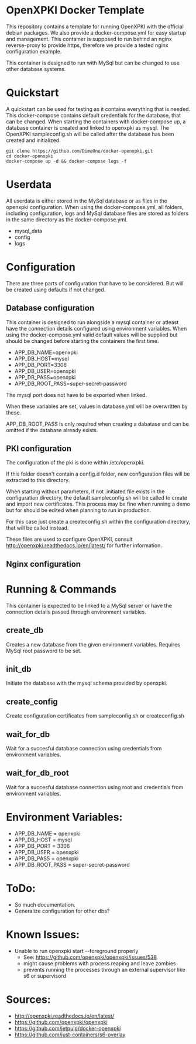 # OpenXPKI Docker Template

This repository contains a template for running OpenXPKI with the official debian packages. 
We also provide a docker-compose.yml for easy startup and management. 
This container is supposed to run behind an nginx reverse-proxy to provide https, 
therefore we provide a tested nginx configuration example.

This container is designed to run with MySql but can be changed to use other database systems.

# Quickstart

A quickstart can be used for testing as it contains everything that is needed.
This docker-compose contains default credentials for the database, that can be changed.
When starting the containers with docker-compose up, a database container is created and linked to openxpki as mysql.
The OpenXPKI sampleconfig.sh will be called after the database has been created and initialized.

    git clone https://github.com/DimeOne/docker-openxpki.git
    cd docker-openxpki
    docker-compose up -d && docker-compose logs -f

# Userdata

All userdata is either stored in the MySql database or as files in the openxpki configuration. When using the docker-compose.yml, 
all folders, including configuration, logs and MySql database files are stored as folders in the same directory as the docker-compose.yml.

  - mysql_data
  - config
  - logs

# Configuration

There are three parts of configuration that have to be considered. But will be created using defaults if not changed.

## Database configuration

This container is designed to run alongside a mysql container or atleast have the connection details configured using environment variables.
When using the docker-compose.yml valid default values will be supplied but should be changed before starting the containers the first time.

  - APP_DB_NAME=openxpki
  - APP_DB_HOST=mysql
  - APP_DB_PORT=3306
  - APP_DB_USER=openxpki
  - APP_DB_PASS=openxpki
  - APP_DB_ROOT_PASS=super-secret-password

The mysql port does not have to be exported when linked.

When these variables are set, values in database.yml will be overwritten by these.

APP_DB_ROOT_PASS is only required when creating a dabatase and can be omitted if the database already exists.

## PKI configuration

The configuration of the pki is done within /etc/openxpki.

If this folder doesn't contain a config.d folder, new configuration files will be extracted to this directory.

When starting without parameters, if not .initiated file exists in the configuration directory, 
the default sampleconfig.sh will be called to create and import new certificates.
This process may be fine when running a demo but for should be edited when planning to run in production.

For this case just create a createconfig.sh within the configuration directory, that will be called instead.

These files are used to configure OpenXPKI, consult http://openxpki.readthedocs.io/en/latest/ for further information.

## Nginx configuration

# Running & Commands

This container is expected to be linked to a MySql server or have the connection details passed through environment variables.

## create_db

Creates a new database from the given environment variables. Requires MySql root password to be set.

## init_db

Initiate the database with the mysql schema provided by openxpki.

## create_config

Create configuration certificates from sampleconfig.sh or createconfig.sh

## wait_for_db

Wait for a succesful database connection using credentials from environment variables.

## wait_for_db_root

Wait for a succesful database connection using root and credentials from environment variables.


# Environment Variables:

  - APP_DB_NAME = openxpki
  - APP_DB_HOST = mysql
  - APP_DB_PORT = 3306
  - APP_DB_USER = openxpki
  - APP_DB_PASS = openxpki
  - APP_DB_ROOT_PASS = super-secret-password


# ToDo:

  - So much documentation.
  - Generalize configuration for other dbs?


# Known Issues:
  - Unable to run openxpki start --foreground properly
    - See: https://github.com/openxpki/openxpki/issues/538
    - might cause problems with process reaping and leave zombies
    - prevents running the processes through an external supervisor like s6 or supervisord

# Sources:
  - http://openxpki.readthedocs.io/en/latest/
  - https://github.com/openxpki/openxpki
  - https://github.com/jetpulp/docker-openxpki
  - https://github.com/just-containers/s6-overlay

 